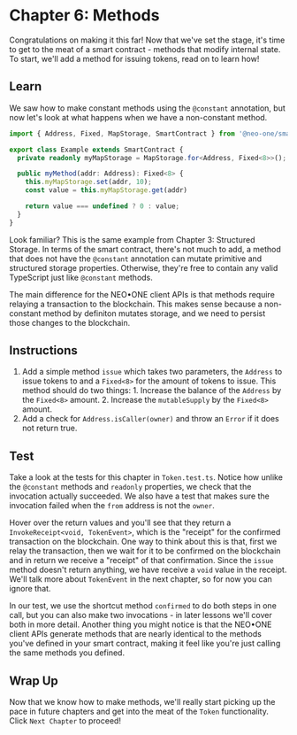 # Chapter 6: Methods

Congratulations on making it this far! Now that we've set the stage, it's time to get to the meat of a smart contract - methods that modify internal state. To start, we'll add a method for issuing tokens, read on to learn how!

## Learn

We saw how to make constant methods using the `@constant` annotation, but now let's look at what happens when we have a non-constant method.

```typescript
import { Address, Fixed, MapStorage, SmartContract } from '@neo-one/smart-contract';

export class Example extends SmartContract {
  private readonly myMapStorage = MapStorage.for<Address, Fixed<8>>();

  public myMethod(addr: Address): Fixed<8> {
    this.myMapStorage.set(addr, 10);
    const value = this.myMapStorage.get(addr)

    return value === undefined ? 0 : value;
  }
}
```

Look familiar? This is the same example from Chapter 3: Structured Storage. In terms of the smart contract, there's not much to add, a method that does not have the `@constant` annotation can mutate primitive and structured storage properties. Otherwise, they're free to contain any valid TypeScript just like `@constant` methods.

The main difference for the NEO•ONE client APIs is that methods require relaying a transaction to the blockchain. This makes sense because a non-constant method by definiton mutates storage, and we need to persist those changes to the blockchain.

## Instructions

  1. Add a simple method `issue` which takes two parameters, the `Address` to issue tokens to and a `Fixed<8>` for the amount of tokens to issue. This method should do two things:
    1. Increase the balance of the `Address` by the `Fixed<8>` amount.
    2. Increase the `mutableSupply` by the `Fixed<8>` amount.
  2. Add a check for `Address.isCaller(owner)` and throw an `Error` if it does not return true.

## Test

Take a look at the tests for this chapter in `Token.test.ts`. Notice how unlike the `@constant` methods and `readonly` properties, we check that the invocation actually succeeded. We also have a test that makes sure the invocation failed when the `from` address is not the `owner`.

Hover over the return values and you'll see that they return a `InvokeReceipt<void, TokenEvent>`, which is the "receipt" for the confirmed transaction on the blockchain. One way to think about this is that, first we relay the transaction, then we wait for it to be confirmed on the blockchain and in return we receive a "receipt" of that confirmation. Since the `issue` method doesn't return anything, we have receive a `void` value in the receipt. We'll talk more about `TokenEvent` in the next chapter, so for now you can ignore that.

In our test, we use the shortcut method `confirmed` to do both steps in one call, but you can also make two invocations - in later lessons we'll cover both in more detail. Another thing you might notice is that the NEO•ONE client APIs generate methods that are nearly identical to the methods you've defined in your smart contract, making it feel like you're just calling the same methods you defined.

## Wrap Up

Now that we know how to make methods, we'll really start picking up the pace in future chapters and get into the meat of the `Token` functionality. Click `Next Chapter` to proceed!
